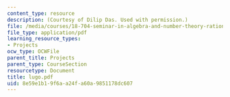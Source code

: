 ```yaml
---
content_type: resource
description: (Courtesy of Dilip Das. Used with permission.)
file: /media/courses/18-704-seminar-in-algebra-and-number-theory-rational-points-on-elliptic-curves-fall-2004/8e59e1b19f6aa24fa60a9851178dc607_lugo.pdf
file_type: application/pdf
learning_resource_types:
- Projects
ocw_type: OCWFile
parent_title: Projects
parent_type: CourseSection
resourcetype: Document
title: lugo.pdf
uid: 8e59e1b1-9f6a-a24f-a60a-9851178dc607
---
```


